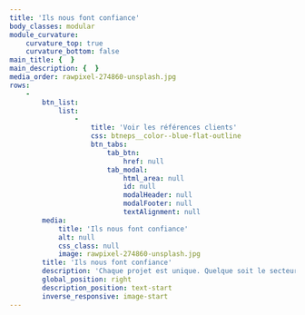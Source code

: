 ```yaml
---
title: 'Ils nous font confiance'
body_classes: modular
module_curvature:
    curvature_top: true
    curvature_bottom: false
main_title: {  }
main_description: {  }
media_order: rawpixel-274860-unsplash.jpg
rows:
    -
        btn_list:
            list:
                -
                    title: 'Voir les références clients'
                    css: btneps__color--blue-flat-outline
                    btn_tabs:
                        tab_btn:
                            href: null
                        tab_modal:
                            html_area: null
                            id: null
                            modalHeader: null
                            modalFooter: null
                            textAlignment: null
        media:
            title: 'Ils nous font confiance'
            alt: null
            css_class: null
            image: rawpixel-274860-unsplash.jpg
        title: 'Ils nous font confiance'
        description: 'Chaque projet est unique. Quelque soit le secteur d''activité, l''objectif, nous avons à cœur d''accompagner nos clients dans leurs projets.'
        global_position: right
        description_position: text-start
        inverse_responsive: image-start
---
```


